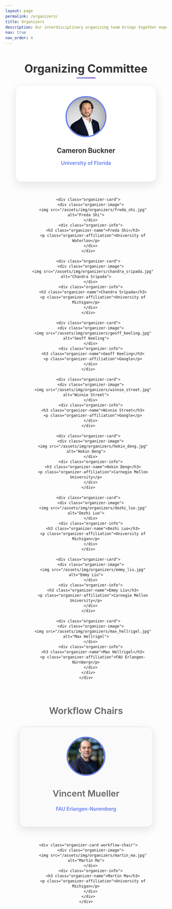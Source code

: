 ```yaml
---
layout: page
permalink: /organizers/
title: Organizers
description: Our interdisciplinary organizing team brings together expertise from philosophy, cognitive science, and artificial intelligence to create meaningful dialogue about the implications of LLMs for understanding mind and intelligence.
nav: true
nav_order: 4
---
```


<div class="organizers-content">
  <section class="organizers-section">
    <h2>Organizing Committee</h2>
    <div class="organizers-grid">
      <div class="organizer-card">
        <div class="organizer-image">
          <img src="/assets/img/organizers/cameron_buckner.jpg" alt="Cameron Buckner">
        </div>
        <div class="organizer-info">
          <h3 class="organizer-name">Cameron Buckner</h3>
          <p class="organizer-affiliation">University of Florida</p>
        </div>
      </div>

      <div class="organizer-card">
        <div class="organizer-image">
          <img src="/assets/img/organizers/freda_shi.jpg" alt="Freda Shi">
        </div>
        <div class="organizer-info">
          <h3 class="organizer-name">Freda Shi</h3>
          <p class="organizer-affiliation">University of Waterloo</p>
        </div>
      </div>

      <div class="organizer-card">
        <div class="organizer-image">
          <img src="/assets/img/organizers/chandra_sripada.jpg" alt="Chandra Sripada">
        </div>
        <div class="organizer-info">
          <h3 class="organizer-name">Chandra Sripada</h3>
          <p class="organizer-affiliation">University of Michigan</p>
        </div>
      </div>

      <div class="organizer-card">
        <div class="organizer-image">
          <img src="/assets/img/organizers/geoff_keeling.jpg" alt="Geoff Keeling">
        </div>
        <div class="organizer-info">
          <h3 class="organizer-name">Geoff Keeling</h3>
          <p class="organizer-affiliation">Google</p>
        </div>
      </div>

      <div class="organizer-card">
        <div class="organizer-image">
          <img src="/assets/img/organizers/winnie_street.jpg" alt="Winnie Street">
        </div>
        <div class="organizer-info">
          <h3 class="organizer-name">Winnie Street</h3>
          <p class="organizer-affiliation">Google</p>
        </div>
      </div>

      <div class="organizer-card">
        <div class="organizer-image">
          <img src="/assets/img/organizers/hokin_deng.jpg" alt="Hokin Deng">
        </div>
        <div class="organizer-info">
          <h3 class="organizer-name">Hokin Deng</h3>
          <p class="organizer-affiliation">Carnegie Mellon University</p>
        </div>
      </div>

      <div class="organizer-card">
        <div class="organizer-image">
          <img src="/assets/img/organizers/dezhi_luo.jpg" alt="Dezhi Luo">
        </div>
        <div class="organizer-info">
          <h3 class="organizer-name">Dezhi Luo</h3>
          <p class="organizer-affiliation">University of Michigan</p>
        </div>
      </div>

      <div class="organizer-card">
        <div class="organizer-image">
          <img src="/assets/img/organizers/emmy_liu.jpg" alt="Emmy Liu">
        </div>
        <div class="organizer-info">
          <h3 class="organizer-name">Emmy Liu</h3>
          <p class="organizer-affiliation">Carnegie Mellon University</p>
        </div>
      </div>

      <div class="organizer-card">
        <div class="organizer-image">
          <img src="/assets/img/organizers/max_hellrigel.jpg" alt="Max Hellrigel">
        </div>
        <div class="organizer-info">
          <h3 class="organizer-name">Max Hellrigel</h3>
          <p class="organizer-affiliation">FAU Erlangen-Nürnberg</p>
        </div>
      </div>
    </div>
  </section>

  <section class="workflow-chairs-section">
    <h3>Workflow Chairs</h3>
    <div class="workflow-chairs-grid">
      <div class="organizer-card workflow-chair">
        <div class="organizer-image">
          <img src="/assets/img/organizers/vincent_mueller.jpg" alt="Vincent Mueller">
        </div>
        <div class="organizer-info">
          <h3 class="organizer-name">Vincent Mueller</h3>
          <p class="organizer-affiliation">FAU Erlangen-Nuremberg</p>
        </div>
      </div>

      <div class="organizer-card workflow-chair">
        <div class="organizer-image">
          <img src="/assets/img/organizers/martin_ma.jpg" alt="Martin Ma">
        </div>
        <div class="organizer-info">
          <h3 class="organizer-name">Martin Ma</h3>
          <p class="organizer-affiliation">University of Michigan</p>
        </div>
      </div>
    </div>
  </section>
</div>

<style>
.organizers-hero {
  background: linear-gradient(135deg, #667eea 0%, #764ba2 100%);
  color: white;
  padding: 4rem 2rem;
  border-radius: 20px;
  margin-bottom: 3rem;
  position: relative;
  overflow: hidden;
}

.hero-content {
  max-width: 800px;
  margin: 0 auto;
  text-align: center;
  position: relative;
  z-index: 2;
}

.hero-title {
  font-size: 3.5rem;
  font-weight: 700;
  margin-bottom: 1rem;
  background: linear-gradient(45deg, #fff, #e3f2fd);
  -webkit-background-clip: text;
  -webkit-text-fill-color: transparent;
  background-clip: text;
}

.hero-subtitle {
  font-size: 1.4rem;
  margin-bottom: 2rem;
  opacity: 0.9;
}

.organizer-count {
  display: inline-block;
  background: rgba(255, 255, 255, 0.2);
  backdrop-filter: blur(10px);
  border: 1px solid rgba(255, 255, 255, 0.3);
  border-radius: 15px;
  padding: 1rem 2rem;
  font-size: 1.2rem;
  font-weight: 600;
}

.count-number {
  display: block;
  font-size: 2rem;
  font-weight: 700;
}

.floating-elements {
  position: absolute;
  top: 0;
  left: 0;
  width: 100%;
  height: 100%;
  pointer-events: none;
}

.element {
  position: absolute;
  font-size: 2rem;
  opacity: 0.1;
  animation: float 6s ease-in-out infinite;
}

.element:nth-child(1) { top: 20%; left: 10%; animation-delay: 0s; }
.element:nth-child(2) { top: 60%; right: 15%; animation-delay: 2s; }
.element:nth-child(3) { bottom: 20%; left: 20%; animation-delay: 4s; }

@keyframes float {
  0%, 100% { transform: translateY(0px) rotate(0deg); }
  50% { transform: translateY(-20px) rotate(5deg); }
}

.organizers-content {
  max-width: 1200px;
  margin: 0 auto;
  padding: 0 2rem;
}

.organizers-introduction {
  text-align: center;
  margin-bottom: 4rem;
}

.organizers-introduction h2 {
  font-size: 2.5rem;
  color: #333;
  margin-bottom: 2rem;
}

.intro-text {
  font-size: 1.2rem;
  color: #666;
  line-height: 1.8;
  max-width: 800px;
  margin: 0 auto;
}

.organizers-grid {
  display: grid;
  grid-template-columns: repeat(auto-fit, minmax(300px, 1fr));
  gap: 2rem;
  margin-bottom: 4rem;
}

.organizer-card {
  background: white;
  border-radius: 20px;
  overflow: hidden;
  box-shadow: 0 10px 30px rgba(0, 0, 0, 0.1);
  transition: transform 0.3s ease, box-shadow 0.3s ease;
  border: 1px solid #f0f0f0;
  text-align: center;
  padding: 2rem;
}

.organizer-card:hover {
  transform: translateY(-5px);
  box-shadow: 0 15px 35px rgba(0, 0, 0, 0.15);
}

.organizer-image {
  display: flex;
  justify-content: center;
  align-items: center;
  margin-bottom: 1.5rem;
}

.organizer-image img {
  width: 120px;
  height: 120px;
  border-radius: 50%;
  object-fit: cover;
  border: 4px solid #667eea;
  transition: transform 0.3s ease, border-color 0.3s ease;
}

.organizer-card:hover .organizer-image img {
  transform: scale(1.05);
  border-color: #764ba2;
}

.organizer-info {
  padding: 0;
}

.organizer-name {
  font-size: 1.3rem;
  font-weight: 700;
  color: #333;
  margin-bottom: 0.5rem;
}

.organizer-role {
  display: inline-block;
  background: linear-gradient(135deg, #667eea 0%, #764ba2 100%);
  color: white;
  padding: 0.3rem 0.8rem;
  border-radius: 12px;
  font-size: 0.75rem;
  font-weight: 600;
  text-transform: uppercase;
  letter-spacing: 0.5px;
  margin-bottom: 0.8rem;
}

.organizer-affiliation {
  color: #667eea;
  font-weight: 600;
  margin-bottom: 1rem;
  font-size: 1rem;
}

.organizer-contact {
  color: #667eea;
  font-weight: 600;
  margin-bottom: 1rem;
  font-size: 0.9rem;
  line-height: 1.4;
}

.organizer-contact a {
  color: #667eea;
  text-decoration: none;
  border-bottom: 1px dotted #667eea;
}

.organizer-contact a:hover {
  color: #764ba2;
  border-bottom-color: #764ba2;
}

@media (max-width: 768px) {
  .hero-title {
    font-size: 2.5rem;
  }
  
  .organizers-grid {
    grid-template-columns: 1fr;
    gap: 1.5rem;
  }
  
  .organizer-card {
    padding: 1.5rem;
  }
  
  .organizer-image img {
    width: 100px;
    height: 100px;
  }
  
  .organizer-name {
    font-size: 1.2rem;
  }
  
  .organizer-affiliation {
    font-size: 0.9rem;
  }
}

.workflow-chairs-section {
  text-align: center;
  margin-bottom: 2rem;
  margin-top: 3rem;
}

.workflow-chairs-section h3 {
  font-size: 1.8rem;
  color: #666;
  margin-bottom: 1.5rem;
  font-weight: 600;
}

.workflow-chairs-grid {
  display: grid;
  grid-template-columns: repeat(auto-fit, minmax(280px, 1fr));
  gap: 1.5rem;
  max-width: 700px;
  margin: 0 auto;
}

.organizer-card.workflow-chair {
  border: 1px solid #e0e0e0;
  background: #fafafa;
  transform: scale(0.95);
}

.organizers-section {
  text-align: center;
}

.organizers-section h2 {
  font-size: 2.2rem;
  color: #333;
  margin-bottom: 2rem;
  position: relative;
}

.organizers-section h2::after {
  content: '';
  position: absolute;
  bottom: -10px;
  left: 50%;
  transform: translateX(-50%);
  width: 60px;
  height: 3px;
  background: linear-gradient(135deg, #667eea 0%, #764ba2 100%);
  border-radius: 2px;
}
</style> 
